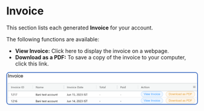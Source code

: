 # Invoice

This section lists each generated **Invoice** for your account.

The following functions are available:

+ **View Invoice:** Click here to display the invoice on a webpage.
+ **Download as a PDF:** To save a copy of the invoice to your computer, click this link.

<img src= "img/cp-invoice1.png" style="border: 2px solid #4472C4; border-radius: 8px;">
